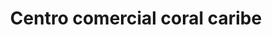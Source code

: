 ---
title: "Centro comercial coral caribe"
url: /puerto-la-cruz/centro-comercial-coral-caribe/
shop: centro comercial
---